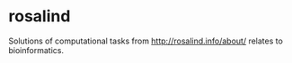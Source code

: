 # rosalind
Solutions of computational tasks from http://rosalind.info/about/ relates to bioinformatics. 
